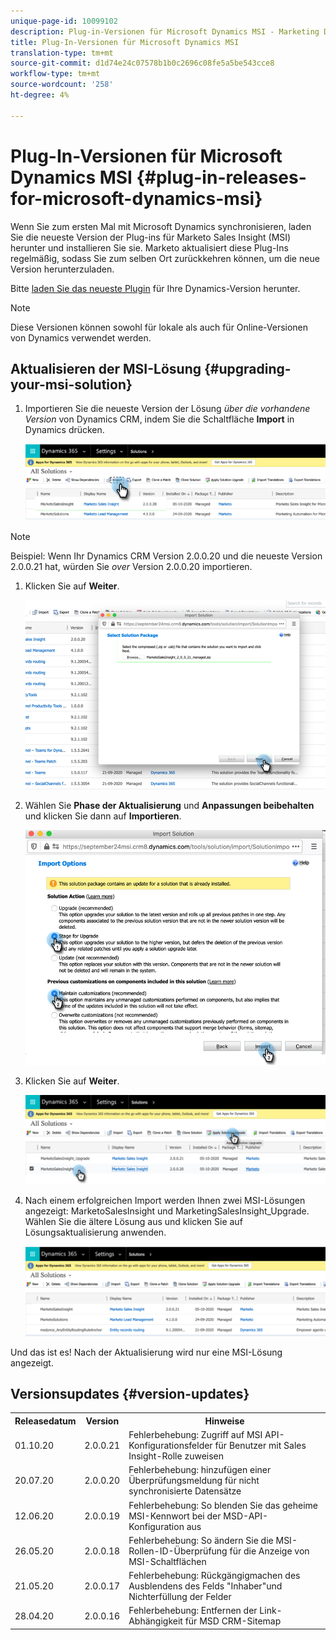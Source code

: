 ```yaml
---
unique-page-id: 10099102
description: Plug-in-Versionen für Microsoft Dynamics MSI - Marketing Docs - Produktdokumentation
title: Plug-In-Versionen für Microsoft Dynamics MSI
translation-type: tm+mt
source-git-commit: d1d74e24c07578b1b0c2696c08fe5a5be543cce8
workflow-type: tm+mt
source-wordcount: '258'
ht-degree: 4%

---
```



# Plug-In-Versionen für Microsoft Dynamics MSI {#plug-in-releases-for-microsoft-dynamics-msi}

Wenn Sie zum ersten Mal mit Microsoft Dynamics synchronisieren, laden Sie die neueste Version der Plug-ins für Marketo Sales Insight (MSI) herunter und installieren Sie sie. Marketo aktualisiert diese Plug-Ins regelmäßig, sodass Sie zum selben Ort zurückkehren können, um die neue Version herunterzuladen.

Bitte [laden Sie das neueste Plugin](/help/marketo/product-docs/marketo-sales-insight/msi-for-microsoft-dynamics/installing/download-the-marketo-sales-insight-solution-for-microsoft-dynamics.md) für Ihre Dynamics-Version herunter.

>[!NOTE]
>
>Diese Versionen können sowohl für lokale als auch für Online-Versionen von Dynamics verwendet werden.

## Aktualisieren der MSI-Lösung {#upgrading-your-msi-solution}

1. Importieren Sie die neueste Version der Lösung _über die vorhandene Version_ von Dynamics CRM, indem Sie die Schaltfläche **Import** in Dynamics drücken.

   ![](assets/plug-in-releases-for-microsoft-dynamics-msi-1.png)

>[!NOTE]
>
>Beispiel: Wenn Ihr Dynamics CRM Version 2.0.0.20 und die neueste Version 2.0.0.21 hat, würden Sie _over_ Version 2.0.0.20 importieren.

1. Klicken Sie auf **Weiter**.

   ![](assets/plug-in-releases-for-microsoft-dynamics-msi-2.png)

1. Wählen Sie **Phase der Aktualisierung** und **Anpassungen beibehalten** und klicken Sie dann auf **Importieren**.

   ![](assets/plug-in-releases-for-microsoft-dynamics-msi-3.png)

1. Klicken Sie auf **Weiter**.

   ![](assets/plug-in-releases-for-microsoft-dynamics-msi-4.png)

1. Nach einem erfolgreichen Import werden Ihnen zwei MSI-Lösungen angezeigt: MarketoSalesInsight und MarketingSalesInsight_Upgrade. Wählen Sie die ältere Lösung aus und klicken Sie auf Lösungsaktualisierung anwenden.

   ![](assets/plug-in-releases-for-microsoft-dynamics-msi-5.png)

Und das ist es! Nach der Aktualisierung wird nur eine MSI-Lösung angezeigt.

## Versionsupdates {#version-updates}

<table> 
 <colgroup> 
  <col> 
  <col> 
  <col> 
 </colgroup> 
 <tbody> 
  <tr> 
   <th colspan="1">Releasedatum</th> 
   <th colspan="1">Version</th> 
   <th colspan="1">Hinweise</th> 
  </tr> 
  <tr> 
   <td colspan="1">01.10.20</td> 
   <td colspan="1">2.0.0.21</td> 
   <td colspan="1">Fehlerbehebung: Zugriff auf MSI API-Konfigurationsfelder für Benutzer mit Sales Insight-Rolle zuweisen</td> 
  </tr> 
  <tr> 
   <td colspan="1">20.07.20</td> 
   <td colspan="1">2.0.0.20</td> 
   <td colspan="1">Fehlerbehebung: hinzufügen einer Überprüfungsmeldung für nicht synchronisierte Datensätze</td> 
  </tr> 
  <tr> 
   <td colspan="1">12.06.20</td> 
   <td colspan="1">2.0.0.19</td> 
   <td colspan="1">Fehlerbehebung: So blenden Sie das geheime MSI-Kennwort bei der MSD-API-Konfiguration aus</td> 
  </tr> 
  <tr> 
   <td colspan="1">26.05.20</td> 
   <td colspan="1">2.0.0.18</td> 
   <td colspan="1">Fehlerbehebung: So ändern Sie die MSI-Rollen-ID-Überprüfung für die Anzeige von MSI-Schaltflächen</td> 
  </tr> 
  <tr> 
   <td colspan="1">21.05.20</td> 
   <td colspan="1">2.0.0.17</td> 
   <td colspan="1">Fehlerbehebung: Rückgängigmachen des Ausblendens des Felds "Inhaber"und Nichterfüllung der Felder</td> 
  </tr> 
  <tr> 
   <td colspan="1">28.04.20</td> 
   <td colspan="1">2.0.0.16</td> 
   <td colspan="1">Fehlerbehebung: Entfernen der Link-Abhängigkeit für MSD CRM-Sitemap</td> 
  </tr> 
 </tbody> 
</table>

